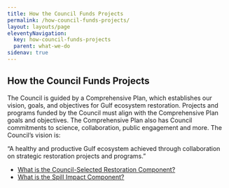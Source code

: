 ```yaml
---
title: How the Council Funds Projects
permalink: /how-council-funds-projects/
layout: layouts/page
eleventyNavigation:
  key: how-council-funds-projects
  parent: what-we-do
sidenav: true
---
```


## How the Council Funds Projects

The Council is guided by a Comprehensive Plan, which establishes our vision, goals, and objectives for Gulf ecosystem restoration. Projects and programs funded by the Council must align with the Comprehensive Plan goals and objectives. The Comprehensive Plan also has Council commitments to science, collaboration, public engagement and more. The Council’s vision is:

“A healthy and productive Gulf ecosystem achieved through collaboration on strategic restoration projects and programs.”



- [What is the Council-Selected Restoration Component?](/council-selected-restoration-component)
- [What is the Spill Impact Component?](/spill-impact-component)
